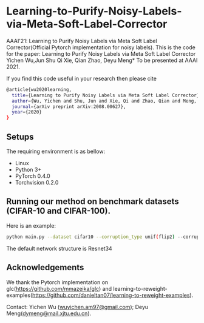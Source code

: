 # Learning-to-Purify-Noisy-Labels-via-Meta-Soft-Label-Corrector
AAAI'21: Learning to Purify Noisy Labels via Meta Soft Label Corrector(Official Pytorch implementation for noisy labels).
This is the code for the paper: Learning to Purify Noisy Labels via Meta Soft Label Corrector
Yichen Wu,Jun Shu Qi Xie,  Qian Zhao, Deyu Meng* To be presented at AAAI 2021.


If you find this code useful in your research then please cite  
```bash
@article{wu2020learning,
  title={Learning to Purify Noisy Labels via Meta Soft Label Corrector},
  author={Wu, Yichen and Shu, Jun and Xie, Qi and Zhao, Qian and Meng, Deyu},
  journal={arXiv preprint arXiv:2008.00627},
  year={2020}
}
``` 


## Setups
The requiring environment is as bellow:  

- Linux 
- Python 3+
- PyTorch 0.4.0 
- Torchvision 0.2.0


## Running our method on benchmark datasets (CIFAR-10 and CIFAR-100).
Here is an example:
```bash
python main.py --dataset cifar10 --corruption_type unif(flip2) --corruption_prob 0.6
```

The default network structure is Resnet34



## Acknowledgements
We thank the Pytorch implementation on glc(https://github.com/mmazeika/glc) and learning-to-reweight-examples(https://github.com/danieltan07/learning-to-reweight-examples).


Contact: Yichen Wu (wuyichen.am97@gmail.com); Deyu Meng(dymeng@mail.xjtu.edu.cn).
